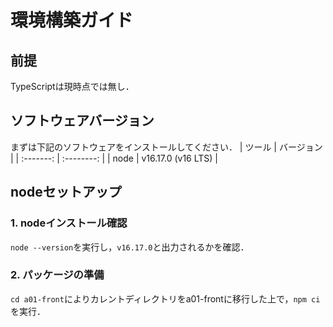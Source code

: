 # 環境構築ガイド

## 前提
TypeScriptは現時点では無し．

## ソフトウェアバージョン
まずは下記のソフトウェアをインストールしてください．
|   ツール   |  バージョン |
| :-------:  | :--------: |
| node | v16.17.0 (v16 LTS) | 

## nodeセットアップ
### 1. nodeインストール確認
`node --version`を実行し，`v16.17.0`と出力されるかを確認．

### 2. パッケージの準備
`cd a01-front`によりカレントディレクトリをa01-frontに移行した上で，`npm ci`を実行．

